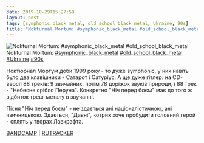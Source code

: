 ```yaml
---
date: 2019-10-29T15:27:58
layout: post
tags: [symphonic_black_metal, old_school_black_metal, Ukraine, 90s]
title: "Nokturnal Mortum: #symphonic_black_metal #old_school_black_metal"
---
```

![Nokturnal Mortum: #symphonic_black_metal #old_school_black_metal](https://res.cloudinary.com/vast-space-unexplored/image/upload/photos/photo_790_29-10-2019_15-27-58.jpg)
Nokturnal Mortum: [#symphonic_black_metal](/tags/#symphonic_black_metal) [#old_school_black_metal](/tags/#old_school_black_metal) [#Ukraine](/tags/#Ukraine) [#90s](/tags/#90s)

Ноктюрнал Мортум доби 1999 року - то дуже symphonic, у них навіть було два клавішники - Сатарот і Сатуріус. А ще дуже гітлер: на CD-версії 88 треків: 9 звичайних, потім 78 доріжок звуків природи, і 88 трек - &quot;Небесне срібло Перуна&quot;. Конкретно &quot;Ніч перед боєм&quot; має до того ж відбиток треш-металу в звучанні.

Пісня &quot;Ніч перед боєм&quot; - не здається ані націоналістичною, ані язичницькою. Здається, &quot;Давні&quot;, котрих хоче пробудити головний герой - сплять у творах Лавкрафта.

[BANDCAMP](https://nokturnalmortum1.bandcamp.com/album/--2) \| [RUTRACKER](https://rutracker.org/forum/viewtopic.php?t=5505953)